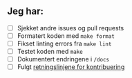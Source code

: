 <!-- Beskriv endringen din -->

## Jeg har:

- [ ] Sjekket andre issues og pull requests
- [ ] Formatert koden med `make format`
- [ ] Fikset linting errors fra `make lint`
- [ ] Testet koden med `make`
- [ ] Dokumentert endringene i `/docs`
- [ ] Fulgt [retningslinjene for kontribuering](../docs/contribution.md)
